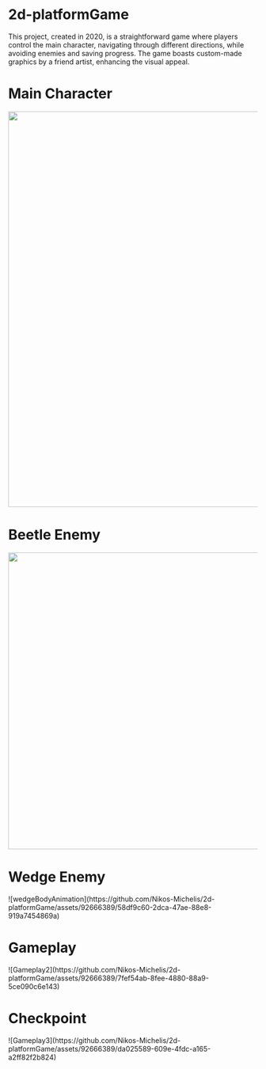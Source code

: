 # 2d-platformGame

<p>This project, created in 2020, is a straightforward game where players control the main character, navigating through different directions, while avoiding enemies and saving progress. The game boasts custom-made graphics by a friend artist, enhancing the visual appeal.</p>
<h1>Main Character</h1>
<img src="https://github.com/Nikos-Michelis/2d-platformGame/assets/92666389/1cf9540a-b7d4-40a9-b171-3cb7cf67eb62" width="800" height="800">
<h1>Beetle Enemy</h1>
<img src="https://github.com/Nikos-Michelis/2d-platformGame/assets/92666389/e3f9d1e7-2b80-48b3-ad20-732b07bfc8d4" width="820" height="600">
<h1>Wedge Enemy</h1>
![wedgeBodyAnimation](https://github.com/Nikos-Michelis/2d-platformGame/assets/92666389/58df9c60-2dca-47ae-88e8-919a7454869a)
<h1>Gameplay</h1>
![Gameplay2](https://github.com/Nikos-Michelis/2d-platformGame/assets/92666389/7fef54ab-8fee-4880-88a9-5ce090c6e143)
<h1>Checkpoint</h1>
![Gameplay3](https://github.com/Nikos-Michelis/2d-platformGame/assets/92666389/da025589-609e-4fdc-a165-a2ff82f2b824)
